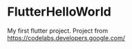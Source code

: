 # FlutterHelloWorld
 My first flutter project. Project from https://codelabs.developers.google.com/
